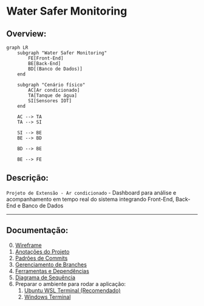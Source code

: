 # **Water Safer Monitoring**

## Overview:

```mermaid
graph LR
    subgraph "Water Safer Monitoring" 
        FE[Front-End]
        BE[Back-End]
        BD[(Banco de Dados)]
    end

    subgraph "Cenário físico"
        AC[Ar condicionado]
        TA[Tanque de água]
        SI[Sensores IOT]
    end

    AC --> TA
    TA --> SI

    SI --> BE
    BE --> BD

    BD --> BE

    BE --> FE
```

## Descrição:

`Projeto de Extensão - Ar condicionado` - Dashboard para análise e acompanhamento em tempo real do sistema integrando Front-End, Back-End e Banco de Dados

----

## Documentação:

0. [Wireframe](docs/wireframe.png)
1. [Anotações do Projeto](docs/project-notes/notes.png)
2. [Padrões de Commits](docs/commit-patterns.md)  
3. [Gerenciamento de Branches](/docs/branch-management.md)
4. [Ferramentas e Dependências](/docs/tools-and-dependencies.md)
5. [Diagrama de Sequência](/docs/sequence-diagram.md)
6. Preparar o ambiente para rodar a aplicação:  
    1. [Ubuntu WSL Terminal (Recomendado)](/docs/application-environment/ubuntu.md)
    2. [Windows Terminal](/docs/application-environment/windows.md)